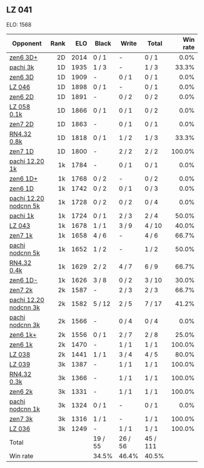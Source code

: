 ## LZ 041 ##

ELO: 1568

Opponent | Rank | ELO | Black | Write | Total | Win rate
---------|-----:|----:|-------|-------|-------|-------:
[zen6 3D+](zen6%203D+.md) | 2D | 2014 | 0 / 1 | - | 0 / 1 | 0.0%
[pachi 3k](pachi%203k.md) | 1D | 1935 | 1 / 3 | - | 1 / 3 | 33.3%
[zen6 3D](zen6%203D.md) | 1D | 1909 | - | 0 / 1 | 0 / 1 | 0.0%
[LZ 046](LZ%20046.md) | 1D | 1898 | 0 / 1 | - | 0 / 1 | 0.0%
[zen6 2D](zen6%202D.md) | 1D | 1891 | - | 0 / 2 | 0 / 2 | 0.0%
[LZ 058 0.1k](LZ%20058%200.1k.md) | 1D | 1866 | 0 / 1 | 0 / 1 | 0 / 2 | 0.0%
[zen7 2D](zen7%202D.md) | 1D | 1863 | - | 0 / 1 | 0 / 1 | 0.0%
[RN4.32 0.8k](RN4.32%200.8k.md) | 1D | 1818 | 0 / 1 | 1 / 2 | 1 / 3 | 33.3%
[zen7 1D](zen7%201D.md) | 1D | 1800 | - | 2 / 2 | 2 / 2 | 100.0%
[pachi 12.20 1k](pachi%2012.20%201k.md) | 1k | 1784 | - | 0 / 1 | 0 / 1 | 0.0%
[zen6 1D+](zen6%201D+.md) | 1k | 1768 | 0 / 2 | - | 0 / 2 | 0.0%
[zen6 1D](zen6%201D.md) | 1k | 1742 | 0 / 2 | 0 / 1 | 0 / 3 | 0.0%
[pachi 12.20 nodcnn 5k](pachi%2012.20%20nodcnn%205k.md) | 1k | 1728 | 0 / 2 | 0 / 2 | 0 / 4 | 0.0%
[pachi 1k](pachi%201k.md) | 1k | 1724 | 0 / 1 | 2 / 3 | 2 / 4 | 50.0%
[LZ 043](LZ%20043.md) | 1k | 1678 | 1 / 1 | 3 / 9 | 4 / 10 | 40.0%
[zen7 1k](zen7%201k.md) | 1k | 1658 | 4 / 6 | - | 4 / 6 | 66.7%
[pachi nodcnn 5k](pachi%20nodcnn%205k.md) | 1k | 1652 | 1 / 2 | - | 1 / 2 | 50.0%
[RN4.32 0.4k](RN4.32%200.4k.md) | 1k | 1629 | 2 / 2 | 4 / 7 | 6 / 9 | 66.7%
[zen6 1D-](zen6%201D-.md) | 1k | 1626 | 3 / 8 | 0 / 2 | 3 / 10 | 30.0%
[zen7 2k](zen7%202k.md) | 2k | 1587 | - | 2 / 3 | 2 / 3 | 66.7%
[pachi 12.20 nodcnn 3k](pachi%2012.20%20nodcnn%203k.md) | 2k | 1582 | 5 / 12 | 2 / 5 | 7 / 17 | 41.2%
[pachi nodcnn 3k](pachi%20nodcnn%203k.md) | 2k | 1566 | - | 0 / 4 | 0 / 4 | 0.0%
[zen6 1k+](zen6%201k+.md) | 2k | 1556 | 0 / 1 | 2 / 7 | 2 / 8 | 25.0%
[zen6 1k](zen6%201k.md) | 2k | 1470 | - | 1 / 1 | 1 / 1 | 100.0%
[LZ 038](LZ%20038.md) | 2k | 1441 | 1 / 1 | 3 / 4 | 4 / 5 | 80.0%
[LZ 039](LZ%20039.md) | 3k | 1387 | - | 1 / 1 | 1 / 1 | 100.0%
[RN4.32 0.3k](RN4.32%200.3k.md) | 3k | 1366 | - | 1 / 1 | 1 / 1 | 100.0%
[zen6 2k](zen6%202k.md) | 3k | 1331 | - | 1 / 1 | 1 / 1 | 100.0%
[pachi nodcnn 1k](pachi%20nodcnn%201k.md) | 3k | 1324 | 0 / 1 | - | 0 / 1 | 0.0%
[zen7 3k](zen7%203k.md) | 3k | 1316 | 1 / 1 | - | 1 / 1 | 100.0%
[LZ 036](LZ%20036.md) | 3k | 1249 | - | 1 / 1 | 1 / 1 | 100.0%
Total | | | 19 / 55 | 26 / 56 | 45 / 111 | 
Win rate| | | 34.5% | 46.4% | 40.5% | 
